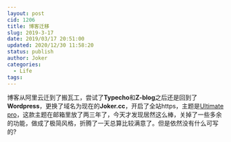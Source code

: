 ```yaml
---
layout: post
cid: 1206
title: 博客迁移
slug: 2019-3-17
date: 2019/03/17 20:51:00
updated: 2020/12/30 11:58:20
status: publish
author: Joker
categories: 
  - Life
tags: 
---
```



博客从阿里云迁到了搬瓦工，尝试了<strong style="user-select: text;">Typecho</strong>和<strong style="user-select: text;">Z-blog</strong>之后还是回到了<strong style="user-select: text;">Wordpress</strong>，更换了域名为现在的<strong style="user-select: text;">Joker.cc</strong>，开启了全站https，主题是<a style="user-select: text;" href="https://www.themehorse.com/themes/ultimate/" target="_blank" rel="noopener">Ultimate pro</a>，这款主题在邮箱里放了两三年了，今天才发现居然这么棒，关掉了一些多余的功能，做成了极简风格，折腾了一天总算比较满意了。但是依然没有什么可写的?</p>